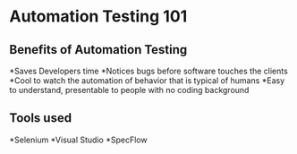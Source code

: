 # Automation Testing 101





## Benefits of Automation Testing
*Saves Developers time
*Notices bugs before software touches the clients
*Cool to watch the automation of behavior that is typical of humans
*Easy to understand, presentable to people with no coding background

## Tools used
*Selenium
*Visual Studio
*SpecFlow
